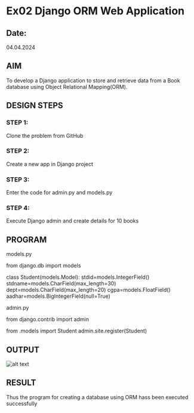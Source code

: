 # Ex02 Django ORM Web Application
## Date: 
04.04.2024
## AIM
To develop a Django application to store and retrieve data from a Book database using Object Relational Mapping(ORM).


## DESIGN STEPS

### STEP 1:
Clone the problem from GitHub

### STEP 2:
Create a new app in Django project

### STEP 3:
Enter the code for admin.py and models.py

### STEP 4:
Execute Django admin and create details for 10 books

## PROGRAM

models.py

from django.db import models

class Student(models.Model):
    stdid=models.IntegerField()
    stdname=models.CharField(max_length=30)
    dept=models.CharField(max_length=20)
    cgpa=models.FloatField()
    aadhar=models.BigIntegerField(null=True)

admin.py

from django.contrib import admin

from .models import Student
admin.site.register(Student)

## OUTPUT
![alt text](../app5/output.png)



## RESULT
Thus the program for creating a database using ORM hass been executed successfully
